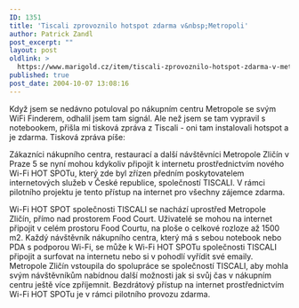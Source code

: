 ```yaml
---
ID: 1351
title: 'Tiscali zprovoznilo hotspot zdarma v&nbsp;Metropoli'
author: Patrick Zandl
post_excerpt: ""
layout: post
oldlink: >
  https://www.marigold.cz/item/tiscali-zprovoznilo-hotspot-zdarma-v-metropoli
published: true
post_date: 2004-10-07 13:08:16
---
```

<p>
Když jsem se nedávno potuloval po nákupním centru Metropole se svým WiFi Finderem, odhalil jsem tam signál. Ale než jsem se tam vypravil s notebookem, přišla mi tisková zpráva z Tiscali - oni tam instalovali hotspot a je zdarma. Tisková zpráva píše:</p>

<p>
Zákazníci nákupního centra, restaurací a další návštěvníci Metropole Zličín v Praze 5 se nyní mohou kdykoliv připojit k internetu prostřednictvím nového Wi-Fi HOT SPOTu, který zde byl zřízen předním poskytovatelem internetových  služeb v České republice, společností TISCALI. V rámci pilotního projektu je tento přístup na internet pro všechny zájemce zdarma. </p>

<p>
Wi-Fi HOT SPOT společnosti TISCALI se nachází uprostřed Metropole Zličín, přímo nad prostorem Food Court. Uživatelé se mohou na internet připojit v celém prostoru Food Courtu, na ploše o celkové rozloze až 1500 m2. Každý návštěvník nákupního centra, který má  s sebou notebook nebo PDA s podporou Wi-Fi, se může k Wi-Fi HOT SPOTu společnosti TISCALI připojit a surfovat na internetu nebo si v pohodlí vyřídit své emaily. Metropole Zličín vstoupila do spolupráce se společností TISCALI, aby mohla svým návštěvníkům nabídnou další možnosti jak si svůj čas v nákupním centru ještě více zpříjemnit. Bezdrátový přístup na internet prostřednictvím Wi-Fi HOT SPOTu je v rámci pilotního provozu zdarma.
</p>
